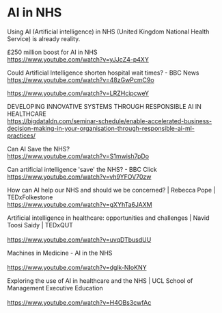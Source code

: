 # AI in NHS

Using AI (Artificial intelligence) in NHS (United Kingdom National Health Service) is already reality. 

£250 million boost for AI in NHS<BR>
https://www.youtube.com/watch?v=yJJcZ4-p4XY<BR>

Could Artificial Intelligence shorten hospital wait times? - BBC News<BR>
https://www.youtube.com/watch?v=48zGwPcmC9o   <BR>
  
https://www.youtube.com/watch?v=LRZHcipcweY  
  
DEVELOPING INNOVATIVE SYSTEMS THROUGH RESPONSIBLE AI IN HEALTHCARE<BR>
https://bigdataldn.com/seminar-schedule/enable-accelerated-business-decision-making-in-your-organisation-through-responsible-ai-ml-practices/  
    
Can AI Save the NHS?<BR>
https://www.youtube.com/watch?v=S1mwish7pDo <BR>
  
Can artificial intelligence 'save' the NHS? - BBC Click<BR>
https://www.youtube.com/watch?v=vh9YFOV70zw <BR>  

How can AI help our NHS and should we be concerned? | Rebecca Pope | TEDxFolkestone <BR>
https://www.youtube.com/watch?v=gXYhTa6JAXM <BR>
  
Artificial intelligence in healthcare: opportunities and challenges | Navid Toosi Saidy | TEDxQUT <BR>  
https://www.youtube.com/watch?v=uvqDTbusdUU <BR>  
  
Machines in Medicine - AI in the NHS <BR>  
https://www.youtube.com/watch?v=dglk-NIoKNY <BR>  
  

Exploring the use of AI in healthcare and the NHS | UCL School of Management Executive Education<BR>  
https://www.youtube.com/watch?v=H4OBs3cwfAc <BR>  
